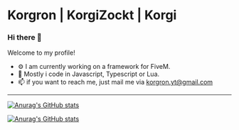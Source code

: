 # Korgron | KorgiZockt | Korgi 
### Hi there 👋
Welcome to my profile!

- ⚙️ I am currently working on a framework for FiveM.
- 💬 Mostly i code in Javascript, Typescript or Lua.
- 📫 if you want to reach me, just mail me via korgron.yt@gmail.com

---

[![Anurag's GitHub stats](https://github-readme-stats-qcfipzxjl-korgron.vercel.app/api?username=Korgron&show_icons=true&theme=dark&hide_border=true&include_all_commits=true&count_private=true)](https://github.com/anuraghazra/github-readme-stats)

[![Anurag's GitHub stats](https://github-readme-stats-qcfipzxjl-korgron.vercel.app/api/top-langs/?username=Korgron&theme=dark&langs_count=10&hide=sourcepawn&layout=compact&hide_border=true&card_width=444)](https://github.com/anuraghazra/github-readme-stats)
